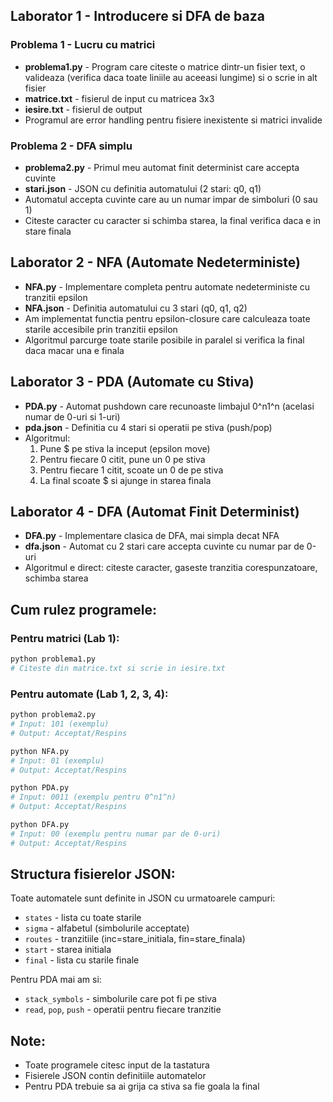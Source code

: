 
## Laborator 1 - Introducere si DFA de baza
### Problema 1 - Lucru cu matrici
- **problema1.py** - Program care citeste o matrice dintr-un fisier text, o valideaza (verifica daca toate liniile au aceeasi lungime) si o scrie in alt fisier
- **matrice.txt** - fisierul de input cu matricea 3x3
- **iesire.txt** - fisierul de output
- Programul are error handling pentru fisiere inexistente si matrici invalide

### Problema 2 - DFA simplu  
- **problema2.py** - Primul meu automat finit determinist care accepta cuvinte
- **stari.json** - JSON cu definitia automatului (2 stari: q0, q1)
- Automatul accepta cuvinte care au un numar impar de simboluri (0 sau 1)
- Citeste caracter cu caracter si schimba starea, la final verifica daca e in stare finala

## Laborator 2 - NFA (Automate Nedeterministe)
- **NFA.py** - Implementare completa pentru automate nedeterministe cu tranzitii epsilon
- **NFA.json** - Definitia automatului cu 3 stari (q0, q1, q2)
- Am implementat functia pentru epsilon-closure care calculeaza toate starile accesibile prin tranzitii epsilon
- Algoritmul parcurge toate starile posibile in paralel si verifica la final daca macar una e finala

## Laborator 3 - PDA (Automate cu Stiva)
- **PDA.py** - Automat pushdown care recunoaste limbajul 0^n1^n (acelasi numar de 0-uri si 1-uri)
- **pda.json** - Definitia cu 4 stari si operatii pe stiva (push/pop)
- Algoritmul:
  1. Pune $ pe stiva la inceput (epsilon move)
  2. Pentru fiecare 0 citit, pune un 0 pe stiva  
  3. Pentru fiecare 1 citit, scoate un 0 de pe stiva
  4. La final scoate $ si ajunge in starea finala

## Laborator 4 - DFA (Automat Finit Determinist)
- **DFA.py** - Implementare clasica de DFA, mai simpla decat NFA
- **dfa.json** - Automat cu 2 stari care accepta cuvinte cu numar par de 0-uri
- Algoritmul e direct: citeste caracter, gaseste tranzitia corespunzatoare, schimba starea

## Cum rulez programele:

### Pentru matrici (Lab 1):
```bash
python problema1.py
# Citeste din matrice.txt si scrie in iesire.txt
```

### Pentru automate (Lab 1, 2, 3, 4):
```bash
python problema2.py
# Input: 101 (exemplu)
# Output: Acceptat/Respins

python NFA.py  
# Input: 01 (exemplu)
# Output: Acceptat/Respins

python PDA.py
# Input: 0011 (exemplu pentru 0^n1^n)
# Output: Acceptat/Respins

python DFA.py
# Input: 00 (exemplu pentru numar par de 0-uri)
# Output: Acceptat/Respins
```

## Structura fisierelor JSON:
Toate automatele sunt definite in JSON cu urmatoarele campuri:
- `states` - lista cu toate starile
- `sigma` - alfabetul (simbolurile acceptate)  
- `routes` - tranzitiile (inc=stare_initiala, fin=stare_finala)
- `start` - starea initiala
- `final` - lista cu starile finale

Pentru PDA mai am si:
- `stack_symbols` - simbolurile care pot fi pe stiva
- `read`, `pop`, `push` - operatii pentru fiecare tranzitie

## Note:
- Toate programele citesc input de la tastatura
- Fisierele JSON contin definitiile automatelor  
- Pentru PDA trebuie sa ai grija ca stiva sa fie goala la final

